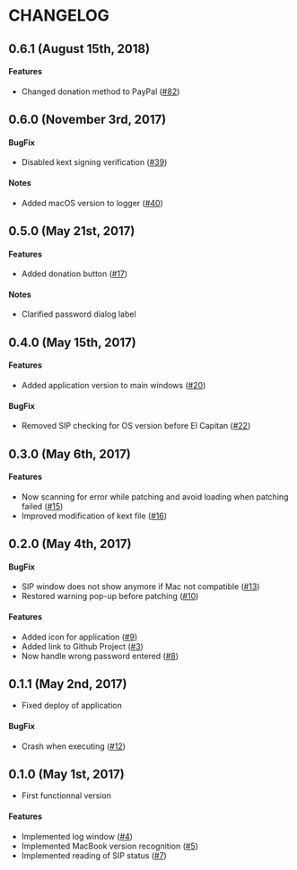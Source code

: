 # CHANGELOG
## 0.6.1 (August 15th, 2018)
#### Features
* Changed donation method to PayPal ([#82](https://github.com/julian-poidevin/MBPMid2010_GPUFix/issues/82))

## 0.6.0 (November 3rd, 2017)
#### BugFix
* Disabled kext signing verification ([#39](https://github.com/julian-poidevin/MBPMid2010_GPUFix/issues/39))

#### Notes
* Added macOS version to logger ([#40](https://github.com/julian-poidevin/MBPMid2010_GPUFix/issues/40))

## 0.5.0 (May 21st, 2017)
#### Features
* Added donation button ([#17](https://github.com/julian-poidevin/MBPMid2010_GPUFix/issues/17))

#### Notes
* Clarified password dialog label

## 0.4.0 (May 15th, 2017)
#### Features
* Added application version to main windows ([#20](https://github.com/julian-poidevin/MBPMid2010_GPUFix/issues/20))

#### BugFix
* Removed SIP checking for OS version before El Capitan ([#22](https://github.com/julian-poidevin/MBPMid2010_GPUFix/issues/22))

## 0.3.0 (May 6th, 2017)
#### Features
* Now scanning for error while patching and avoid loading when patching failed ([#15](https://github.com/julian-poidevin/MBPMid2010_GPUFix/issues/15))
* Improved modification of kext file ([#16](https://github.com/julian-poidevin/MBPMid2010_GPUFix/issues/16))

## 0.2.0 (May 4th, 2017)
#### BugFix
* SIP window does not show anymore if Mac not compatible ([#13](https://github.com/julian-poidevin/MBPMid2010_GPUFix/issues/13))
* Restored warning pop-up before patching ([#10](https://github.com/julian-poidevin/MBPMid2010_GPUFix/issues/10))

#### Features
* Added icon for application ([#9](https://github.com/julian-poidevin/MBPMid2010_GPUFix/issues/9))
* Added link to Github Project ([#3](https://github.com/julian-poidevin/MBPMid2010_GPUFix/issues/3))
* Now handle wrong password entered ([#8](https://github.com/julian-poidevin/MBPMid2010_GPUFix/issues/8))

## 0.1.1 (May 2nd, 2017)
 * Fixed deploy of application
 
#### BugFix
* Crash when executing ([#12](https://github.com/julian-poidevin/MBPMid2010_GPUFix/issues/12))

## 0.1.0 (May 1st, 2017)
* First functionnal version

#### Features
* Implemented log window ([#4](https://github.com/julian-poidevin/MBPMid2010_GPUFix/issues/4))
* Implemented MacBook version recognition ([#5](https://github.com/julian-poidevin/MBPMid2010_GPUFix/issues/5))
* Implemented reading of SIP status ([#7](https://github.com/julian-poidevin/MBPMid2010_GPUFix/issues/7))

